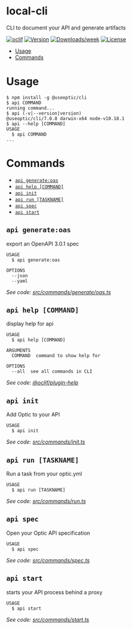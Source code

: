 local-cli
=========

CLI to document your API and generate artifacts

[![oclif](https://img.shields.io/badge/cli-oclif-brightgreen.svg)](https://oclif.io)
[![Version](https://img.shields.io/npm/v/local-cli.svg)](https://npmjs.org/package/local-cli)
[![Downloads/week](https://img.shields.io/npm/dw/local-cli.svg)](https://npmjs.org/package/local-cli)
[![License](https://img.shields.io/npm/l/local-cli.svg)](https://github.com/opticdev/optic-2020/blob/master/package.json)

<!-- toc -->
* [Usage](#usage)
* [Commands](#commands)
<!-- tocstop -->
# Usage
<!-- usage -->
```sh-session
$ npm install -g @useoptic/cli
$ api COMMAND
running command...
$ api (-v|--version|version)
@useoptic/cli/7.0.8 darwin-x64 node-v10.18.1
$ api --help [COMMAND]
USAGE
  $ api COMMAND
...
```
<!-- usagestop -->
# Commands
<!-- commands -->
* [`api generate:oas`](#api-generateoas)
* [`api help [COMMAND]`](#api-help-command)
* [`api init`](#api-init)
* [`api run [TASKNAME]`](#api-run-taskname)
* [`api spec`](#api-spec)
* [`api start`](#api-start)

## `api generate:oas`

export an OpenAPI 3.0.1 spec

```
USAGE
  $ api generate:oas

OPTIONS
  --json
  --yaml
```

_See code: [src/commands/generate/oas.ts](https://github.com/opticdev/optic/blob/v7.0.8/src/commands/generate/oas.ts)_

## `api help [COMMAND]`

display help for api

```
USAGE
  $ api help [COMMAND]

ARGUMENTS
  COMMAND  command to show help for

OPTIONS
  --all  see all commands in CLI
```

_See code: [@oclif/plugin-help](https://github.com/oclif/plugin-help/blob/v2.2.3/src/commands/help.ts)_

## `api init`

Add Optic to your API

```
USAGE
  $ api init
```

_See code: [src/commands/init.ts](https://github.com/opticdev/optic/blob/v7.0.8/src/commands/init.ts)_

## `api run [TASKNAME]`

Run a task from your optic.yml

```
USAGE
  $ api run [TASKNAME]
```

_See code: [src/commands/run.ts](https://github.com/opticdev/optic/blob/v7.0.8/src/commands/run.ts)_

## `api spec`

Open your Optic API specification

```
USAGE
  $ api spec
```

_See code: [src/commands/spec.ts](https://github.com/opticdev/optic/blob/v7.0.8/src/commands/spec.ts)_

## `api start`

starts your API process behind a proxy

```
USAGE
  $ api start
```

_See code: [src/commands/start.ts](https://github.com/opticdev/optic/blob/v7.0.8/src/commands/start.ts)_
<!-- commandsstop -->
